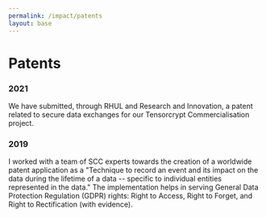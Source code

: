 ```yaml
---
permalink: /impact/patents
layout: base
---
```


# Patents

### 2021

We have submitted, through RHUL and Research and Innovation, a patent related to secure data exchanges for our Tensorcrypt Commercialisation project. 

### 2019

I worked with a team of SCC experts towards the creation of a worldwide patent application as a "Technique to record an event and its impact on the data during the lifetime of a data -- specific to individual entities represented in the data." The implementation helps in serving General Data Protection Regulation (GDPR) rights: Right to Access, Right to Forget, and Right to Rectification (with evidence).